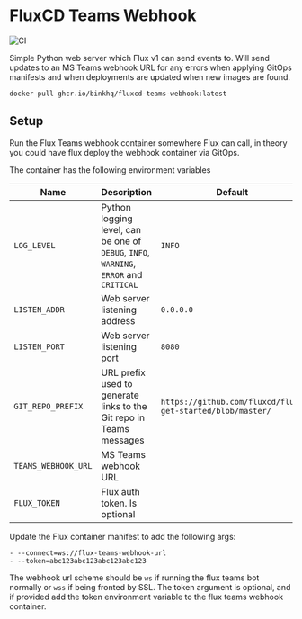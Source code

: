 # FluxCD Teams Webhook

![CI](https://github.com/binkhq/fluxcd-teams-webhook/workflows/CI/badge.svg)

Simple Python web server which Flux v1 can send events to. Will send updates to an MS Teams webhook URL for any errors when applying GitOps manifests and when deployments are updated when new images are found.

```
docker pull ghcr.io/binkhq/fluxcd-teams-webhook:latest
```

## Setup

Run the Flux Teams webhook container somewhere Flux can call, in theory you could have flux deploy the webhook container via GitOps.

The container has the following environment variables

| Name                | Description                                                                            | Default                                                   |
|---------------------|----------------------------------------------------------------------------------------|-----------------------------------------------------------|
| `LOG_LEVEL`         | Python logging level, can be one of `DEBUG`, `INFO`, `WARNING`, `ERROR` and `CRITICAL` | `INFO`                                                    |
| `LISTEN_ADDR`       | Web server listening address                                                           | `0.0.0.0`                                                 |
| `LISTEN_PORT`       | Web server listening port                                                              | `8080`                                                    |
| `GIT_REPO_PREFIX`   | URL prefix used to generate links to the Git repo in Teams messages                    | `https://github.com/fluxcd/flux-get-started/blob/master/` |
| `TEAMS_WEBHOOK_URL` | MS Teams webhook URL                                                                   |                                                           |
| `FLUX_TOKEN`        | Flux auth token. Is optional                                                           |                                                           |

Update the Flux container manifest to add the following args:

```
- --connect=ws://flux-teams-webhook-url
- --token=abc123abc123abc123abc123
```

The webhook url scheme should be `ws` if running the flux teams bot normally or `wss` if being fronted by SSL. 
The token argument is optional, and if provided add the token environment variable to the flux teams webhook container.
